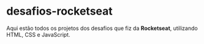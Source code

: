 # desafios-rocketseat

<p>Aqui estão todos os projetos dos desafios que fiz da <strong>Rocketseat</strong>, utilizando HTML, CSS e JavaScript.</p>
